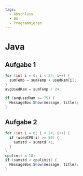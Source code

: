 ```yaml
---
tags:
  - Abschluss
  - BS
  - Programmieren
---
```

# Java
## Aufgabe 1
```java
for (int i = 0; i < 24; i++) {
  sumTemp = sumTemp + usedRam[i];
}
avgUsedRam = sumTemp / 24;

if (avgUsedRam >= 75) {
  MessageBox.Show(message, title);
}
```

## Aufgabe 2
```java
for (int i = 0; i < 24; i++) {
  if (usedCPU[i] >= 80) {
    sumstd = sumstd +1;
  }
}
cpulimit = 18;
if (sumstd < cpulimit) {
  MessageBox.Show(message, title);
}
```

